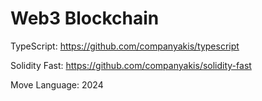 # Web3 Blockchain

TypeScript:
https://github.com/companyakis/typescript

Solidity Fast:
https://github.com/companyakis/solidity-fast

Move Language:
2024
